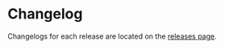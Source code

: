 # Changelog

Changelogs for each release are located on the [releases page](https://github.com/google-github-actions/run-gemini-cli/releases).
